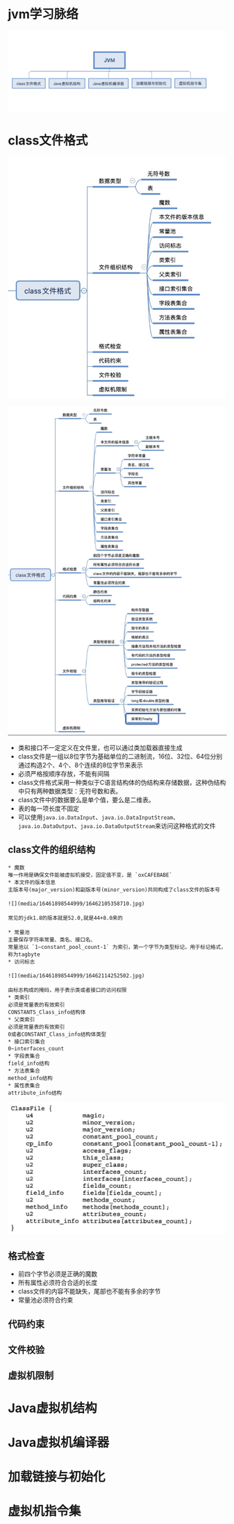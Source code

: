 # jvm学习脉络

![](media/16461898544999/16461898943909.jpg)

# class文件格式

![](media/16461898544999/16461986232744.jpg)

![](media/16461898544999/16462222165309.jpg)

* 类和接口不一定定义在文件里，也可以通过类加载器直接生成
* class文件是一组以8位字节为基础单位的二进制流，16位、32位、64位分别通过构造2个、4个、8个连续的8位字节来表示
* 必须严格按顺序存放，不能有间隔
* class文件格式采用一种类似于C语言结构体的伪结构来存储数据，这种伪结构中只有两种数据类型：无符号数和表。
* class文件中的数据要么是单个值，要么是二维表。
* 表的每一项长度不固定
* 可以使用`java.io.DataInput`、`java.io.DataInputStream`、`java.io.DataOutput`、`java.io.DataOutputStream`来访问这种格式的文件
## class文件的组织结构
    * 魔数    
    唯一作用是确保文件能被虚拟机接受，固定值不变，是 `oxCAFEBABE`
    * 本文件的版本信息    
    主版本号(major_version)和副版本号(minor_version)共同构成了class文件的版本号
    
    ![](media/16461898544999/16462105358710.jpg)
    
    常见的jdk1.8的版本就是52.0,就是44+8.0来的
    
    * 常量池           
    主要保存字符串常量、类名、接口名、
    常量池以 `1~constant_pool_count-1` 为索引，第一个字节为类型标记，用于标记格式，称为tagbyte
    * 访问标志     
    
    ![](media/16461898544999/16462114252502.jpg)
    
    由标志构成的掩码，用于表示类或者接口的访问权限
    * 类索引      
    必须是常量表的有效索引       
    CONSTANTS_Class_info结构体
    * 父类索引       
    必须是常量表的有效索引      
    0或者CONSTANT_Class_info结构体类型
    * 接口索引集合          
    0~interfaces_count
    * 字段表集合          
    field_info结构       
    * 方法表集合       
    method_info结构     
    * 属性表集合       
    attribute_info结构

![](media/16461898544999/16461978984173.jpg)

## 格式检查

* 前四个字节必须是正确的魔数
* 所有属性必须符合合适的长度
* class文件的内容不能缺失，尾部也不能有多余的字节
* 常量池必须符合约束

## 代码约束

## 文件校验

## 虚拟机限制

# Java虚拟机结构

# Java虚拟机编译器

# 加载链接与初始化

# 虚拟机指令集


